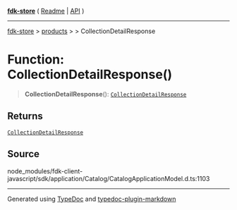 [**fdk-store**](../../../README.md) ( [Readme](../../../README.md) \| [API](../../../API.md) )

---

[fdk-store](../../../API.md) > [products](../../README.md) > [<internal>](../README.md) > CollectionDetailResponse

# Function: CollectionDetailResponse()

> **CollectionDetailResponse**(): [`CollectionDetailResponse`](../type-aliases/type-alias.CollectionDetailResponse.md)

## Returns

[`CollectionDetailResponse`](../type-aliases/type-alias.CollectionDetailResponse.md)

## Source

node_modules/fdk-client-javascript/sdk/application/Catalog/CatalogApplicationModel.d.ts:1103

---

Generated using [TypeDoc](https://typedoc.org/) and [typedoc-plugin-markdown](https://www.npmjs.com/package/typedoc-plugin-markdown)
